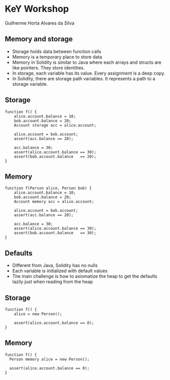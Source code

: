 # KeY Workshop
Guilherme Horta Alvares da Silva


## Memory and storage
- Storage holds data between function calls
- Memory is a temporary place to store data
- Memory in Solidity is similar to Java where each arrays and structs are like pointers. They store identities.
- In storage, each variable has its value. Every assignment is a deep copy.
- In Solidity, there are storage path variables. It represents a path to a storage variable. 


## Storage

```solidity [1,12|2-4|3,6-7|3,9-11]
function f() {
	alice.account.balance = 10;
	bob.account.balance = 20;
	Account storage acc = alice.account;

	alice.account = bob.account;
	assert(acc.balance == 20);

	acc.balance = 30;
	assert(alice.account.balance == 30);
	assert(bob.account.balance   == 20);
}
```


## Memory

```solidity [1,12|2-4|3,6-7|3,9-11]
function f(Person alice, Person bob) {
	alice.account.balance = 10;
	bob.account.balance = 20;
	Account memory acc = alice.account;

	alice.account = bob.account;
	assert(acc.balance == 20);

	acc.balance = 30;
	assert(alice.account.balance == 30);
	assert(bob.account.balance   == 30);
}
```


## Defaults
- Different from Java, Solidity has no nulls
- Each variable is initialized with default values
- The main challenge is how to axiomatize the heap to get the defaults lazily just when reading from the heap


## Storage

```solidity [1,5|2|4]
function f() {
	alice = new Person();

	assert(alice.account.balance == 0);
}
```


## Memory

```solidity [1,5|2|4]
function f() {
  Person memory alice = new Person();

  assert(alice.account.balance == 0);
}
```